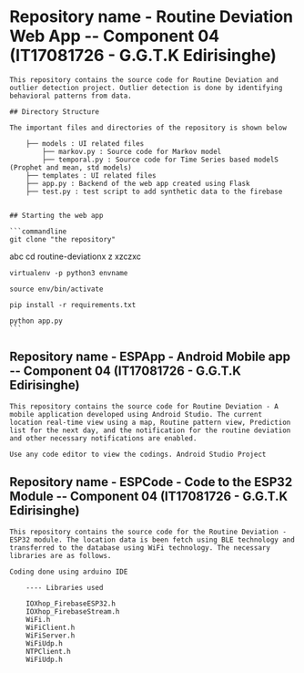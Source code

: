 # Repository name - Routine Deviation Web App -- Component 04 (IT17081726 - G.G.T.K Edirisinghe)

    This repository contains the source code for Routine Deviation and outlier detection project. Outlier detection is done by identifying behavioral patterns from data.

    ## Directory Structure

    The important files and directories of the repository is shown below

        ├── models : UI related files  
            ├── markov.py : Source code for Markov model
            ├── temporal.py : Source code for Time Series based modelS (Prophet and mean, std models)
        ├── templates : UI related files 
        ├── app.py : Backend of the web app created using Flask
        ├── test.py : test script to add synthetic data to the firebase


    ## Starting the web app 

    ```commandline
    git clone "the repository"
abc
    cd routine-deviationx z xzczxc

    virtualenv -p python3 envname

    source env/bin/activate

    pip install -r requirements.txt

    python app.py
    ```

## Repository name - ESPApp - Android Mobile app -- Component 04 (IT17081726 - G.G.T.K Edirisinghe)

    This repository contains the source code for Routine Deviation - A mobile application developed using Android Studio. The current location real-time view using a map, Routine pattern view, Prediction list for the next day, and the notification for the routine deviation and other necessary notifications are enabled.

    Use any code editor to view the codings. Android Studio Project

## Repository name - ESPCode - Code to the ESP32 Module -- Component 04 (IT17081726 - G.G.T.K Edirisinghe)

    This repository contains the source code for the Routine Deviation - ESP32 module. The location data is been fetch using BLE technology and transferred to the database using WiFi technology. The necessary libraries are as follows. 

    Coding done using arduino IDE

        ---- Libraries used 

        IOXhop_FirebaseESP32.h
        IOXhop_FirebaseStream.h
        WiFi.h
        WiFiClient.h
        WiFiServer.h
        WiFiUdp.h
        NTPClient.h
        WiFiUdp.h
